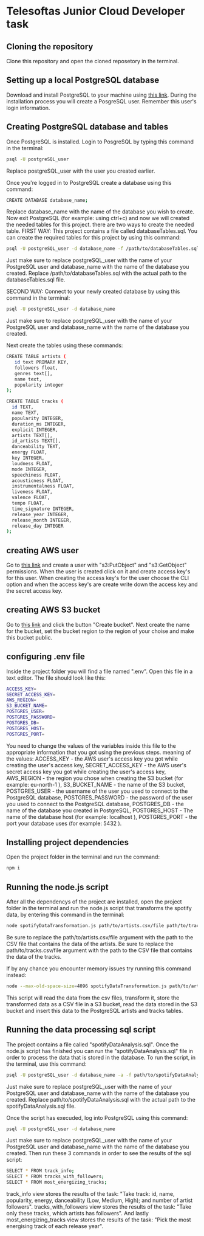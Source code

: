 # Telesoftas Junior Cloud Developer task

## Cloning the repository
Clone this repository and open the cloned reposetory in the terminal.
## Setting up a local PostgreSQL database
Download and install PostgreSQL to your machine using [this link](https://www.postgresql.org/download/). During the installation process you will create a PosgreSQL user. Remember this user's login information.

## Creating PostgreSQL database and tables
Once PostgreSQL is installed. Login to PosgreSQL by typing this command in the terminal:
 ```sh
psql -U postgreSQL_user
```
Replace postgreSQL_user with the user you created earlier.

Once you're logged in to PostgreSQL create a database using this command: 
 ```sh
CREATE DATABASE database_name;
```
Replace database_name with the name of the database you wish to create.
Now exit PostgreSQL (for example: using ctrl+c) and now we will created the needed tables for this project. there are two ways to create the needed table.
FIRST WAY:
This project contains a file called databaseTables.sql. You can create the required tables for this project by using this command: 
 ```sh
 psql -U postgreSQL_user -d database_name -f /path/to/databaseTables.sql
 ```
Just make sure to replace postgreSQL_user with the name of your PostgreSQL user and database_name with the name of the database you created. Replace /path/to/databaseTables.sql with the actual path to the databaseTables.sql file.

SECOND WAY:
Connect to your newly created database by using this command in the terminal:
 ```sh
psql -U postgreSQL_user -d database_name
```
Just make sure to replace postgreSQL_user with the name of your PostgreSQL user and database_name with the name of the database you created. 

Next create the tables using these commands:
 ```sh
CREATE TABLE artists (
    id text PRIMARY KEY,
    followers float,
    genres text[],
    name text,
    popularity integer
); 
```
 ```sh
CREATE TABLE tracks (
   id TEXT,
   name TEXT,
   popularity INTEGER,
   duration_ms INTEGER,
   explicit INTEGER,
   artists TEXT[],
   id_artists TEXT[],
   danceability TEXT,
   energy FLOAT,
   key INTEGER,
   loudness FLOAT,
   mode INTEGER,
   speechiness FLOAT,
   acousticness FLOAT,
   instrumentalness FLOAT,
   liveness FLOAT,
   valence FLOAT,
   tempo FLOAT,
   time_signature INTEGER,
   release_year INTEGER,
   release_month INTEGER,
   release_day INTEGER
);
```
## creating AWS user
Go to [this link](https://us-east-1.console.aws.amazon.com/iamv2/home?region=eu-north-1#/users) and create a user with "s3:PutObject" and "s3:GetObject" permissions. When the user is created click on it and create access key's for this user. When creating the access key's for the user choose the CLI option and when the access key's are create write down the access key and the secret access key.

## creating AWS S3 bucket
Go to [this link](https://s3.console.aws.amazon.com/s3/home?region=eu-north-1) and click the button "Create bucket". Next create the name for the bucket, set the bucket region to the region of your choise and make this bucket public.

## configuring .env file
Inside the project folder you will find a file named ".env". Open this file in a text editor. The file should look like this:
 ```sh
ACCESS_KEY=
SECRET_ACCESS_KEY=
AWS_REGION=
S3_BUCKET_NAME=
POSTGRES_USER=
POSTGRES_PASSWORD=
POSTGRES_DB=
POSTGRES_HOST=
POSTGRES_PORT=
```
You need to change the values of the variables inside this file to the appropriate information that you got using the previous steps.
meaning of the values:
ACCESS_KEY - the AWS user's access key you got while creating the user's access key,
SECRET_ACCESS_KEY - the AWS user's secret access key you got while creating the user's access key,
AWS_REGION - the region you chose when creating the S3 bucket (for example: eu-north-1 ),
S3_BUCKET_NAME - the name of the S3 bucket,
POSTGRES_USER - the username of the user you used to connect to the PostgreSQL database,
POSTGRES_PASSWORD -  the password of the user you used to connect to the PostgreSQL database,
POSTGRES_DB - the name of the database you created in PostgreSQL,
POSTGRES_HOST - The name of the database host (for example: localhost ),
POSTGRES_PORT - the port your database uses (for example: 5432 ).

## Installing project dependencies
Open the project folder in the terminal and run the command:
```sh
npm i
```
## Running the node.js script
After all the dependencys of the project are installed, open the project folder in the terminal and run the node.js script that transforms the spotify data, by entering this command in the terminal:
```sh
node spotifyDataTransformation.js path/to/artists.csv/file path/to/tracks.csv/file
```
Be sure to replace the path/to/artists.csv/file argument with the path to the CSV file that contains the data of the artists.
Be sure to replace the path/to/tracks.csv/file argument with the path to the CSV file that contains the data of the tracks.

If by any chance you encounter memory issues try running this command instead:
```sh
node --max-old-space-size=4096 spotifyDataTransformation.js path/to/artists.csv/file path/to/tracks.csv/file
```
This script will read the data from the csv files, transform it, store the transformed data as a CSV file in a S3 bucket, read the data stored in the S3 bucket and insert this data to the PostgreSQL artists and tracks tables.
## Running the data processing sql script
The project contains a file called "spotifyDataAnalysis.sql".
Once the node.js script has finished you can run the "spotifyDataAnalysis.sql" file in order to process the data that is stored in the database.
To run the script, in the terminal, use this command:
```sh
psql -U postgreSQL_user -d database_name -a -f path/to/spotifyDataAnalysis.sql
```
Just make sure to replace postgreSQL_user with the name of your PostgreSQL user and database_name with the name of the database you created. Replace path/to/spotifyDataAnalysis.sql with the actual path to the spotifyDataAnalysis.sql file.

Once the script has execuded, log into PostgreSQL using this command:
 ```sh
psql -U postgreSQL_user -d database_name
```
Just make sure to replace postgreSQL_user with the name of your PostgreSQL user and database_name with the name of the database you created. 
Then run these 3 commands in order to see the results of the sql script:
 ```sh
SELECT * FROM track_info;
SELECT * FROM tracks_with_followers;
SELECT * FROM most_energizing_tracks;
```
track_info view stores the results of the task: "Take track: id, name, popularity, energy, danceability (Low, Medium, High); and number of artist followers".
tracks_with_followers view stores the results of the task: "Take only these tracks, which artists has followers".
And lastly most_energizing_tracks view stores the results of the task: "Pick the most energising track of each release year".